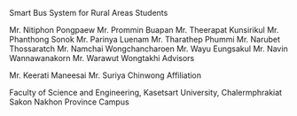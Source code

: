Smart Bus System for Rural Areas
Students

Mr. Nitiphon Pongpaew
Mr. Prommin Buapan
Mr. Theerapat Kunsirikul
Mr. Phanthong Sonok
Mr. Parinya Luenam
Mr. Tharathep Phummi
Mr. Narubet Thossaratch
Mr. Namchai Wongchancharoen
Mr. Wayu Eungsakul
Mr. Navin Wannawanakorn
Mr. Warawut Wongtakhi
Advisors

Mr. Keerati Maneesai
Mr. Suriya Chinwong
Affiliation

Faculty of Science and Engineering, Kasetsart University, Chalermphrakiat Sakon Nakhon Province Campus
